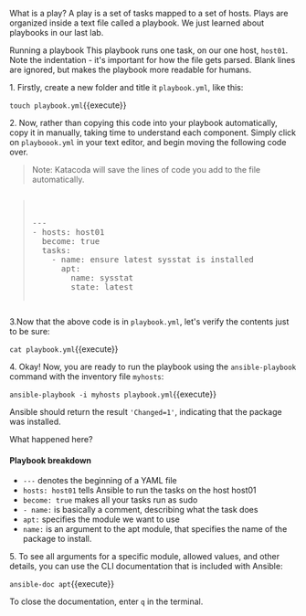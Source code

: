 
What is a play?
A play is a set of tasks mapped to a set of hosts. Plays are organized inside a text file called a playbook. We just learned about playbooks in our last lab.

Running a playbook
This playbook runs one task, on our one host, `host01`. Note the indentation - it's important for how the file gets parsed. Blank lines are ignored, but makes the playbook more readable for humans.

1\. Firstly, create a new folder and title it `playbook.yml`, like this:

`touch playbook.yml`{{execute}}

2\. Now, rather than copying this code into your playbook automatically, copy it in manually, taking time to understand each component. Simply click on `playboook.yml` in your text editor, and begin moving the following code over.

>Note: Katacoda will save the lines of code you add to the file automatically.

<pre class="file" data-filename="playbook.yml"><blockquote>

---
- hosts: host01
  become: true
  tasks:
    - name: ensure latest sysstat is installed
      apt:
        name: sysstat
        state: latest

</blockquote></pre>

3\.Now that the above code is in `playbook.yml`, let's verify the contents just to be sure:

`cat playbook.yml`{{execute}}

4\. Okay! Now, you are ready to run the playbook using the `ansible-playbook` command with the inventory file `myhosts`:

`ansible-playbook -i myhosts playbook.yml`{{execute}}

Ansible should return the result `'Changed=1'`, indicating that the package was installed.

What happened here?

#### Playbook breakdown
- `---` denotes the beginning of a YAML file
- `hosts: host01` tells Ansible to run the tasks on the host host01
- `become: true` makes all your tasks run as sudo
- `- name:` is basically a comment, describing what the task does
- `apt:` specifies the module we want to use
- `name:` is an argument to the apt module, that specifies the name of the package to install.

5\. To see all arguments for a specific module, allowed values, and other details, you can use the CLI documentation that is included with Ansible:

`ansible-doc apt`{{execute}}

To close the documentation, enter `q` in the terminal.
